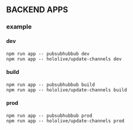 ## BACKEND APPS

### example

#### dev

```shell
npm run app -- pubsubhubbub dev
npm run app -- hololive/update-channels dev
```

#### build

```shell
npm run app -- pubsubhubbub build
npm run app -- hololive/update-channels build
```

#### prod

```shell
npm run app -- pubsubhubbub prod
npm run app -- hololive/update-channels prod
```
